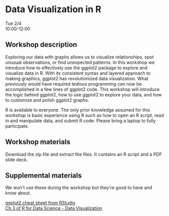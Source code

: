 # Data Visualization in R

Tue 2/4  
10:00-12:00     


## Workshop description
Exploring our data with graphs allows us to visualize relationships, spot unusual observations, or find unexpected patterns. In this workshop we introduce how to effectively use the ggplot2 package to explore and visualize data in R. With its consistent syntax and layered approach to making graphics, ggplot2 has revolutionized data visualization. What previously would have required tedious programming can now be accomplished in a few lines of ggplot2 code. This workshop will introduce the logic behind ggplot2, how to use ggplot2 to explore your data, and how to customize and polish ggplot2 graphs.

R is available to everyone. The only prior knowledge assumed for this workshop is basic experience using R such as how to open an R script, read in and manipulate data, and submit R code. Please bring a laptop to fully participate.

## Workshop materials

Download the zip file and extract the files. It contains an R script and a PDF slide deck.

## Supplemental materials

We won't use these during the workshop but they're good to have and know about.

[ggplot2 cheat sheet from RStudio](https://github.com/rstudio/cheatsheets/raw/master/data-visualization-2.1.pdf)  
[Ch 3 of R for Data Science - Data Visualization](https://r4ds.had.co.nz/data-visualisation.html)  
